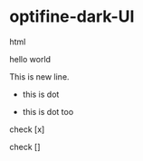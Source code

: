 # optifine-dark-UI

html

hello
world

This is new line.

+ this is dot

+ this is dot too

check [x]

check []
